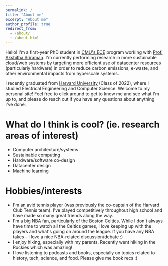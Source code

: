 ```yaml
---
permalink: /
title: "About me"
excerpt: "About me"
author_profile: true
redirect_from: 
  - /about/
  - /about.html
---
```


Hello! I'm a first-year PhD student in [CMU's ECE](https://www.ece.cmu.edu/) program working with [Prof. Akshitha Sriraman](https://akshithasriraman.eecs.umich.edu/). I'm currently performing research in more sustainable cloud/web systems by targeting more efficient use of datacenter resources (particularly hardware) in order to reduce carbon emissions, e-waste, and other environmental impacts from hyperscale systems. 

I recently graduated from [Harvard University](https://www.harvard.edu/) (Class of 2022), where I studied Electrical Engineering and Computer Science. Welcome to my personal site! Feel free to click around to get to know me and see what I'm up to, and please do reach out if you have any questions about anything I've done.

What do I think is cool? (ie. research areas of interest)
======
* Computer architecture/systems
* Sustainable computing
* Hardware/software co-design
* Datacenter design
* Machine learning

Hobbies/interests
======
* I'm an avid tennis player (was previously the co-captain of the Harvard Club Tennis team). I've played competitively throughout high school and have made so many great friends along the way.
* I'm a big NBA fan, particularly of the Boston Celtics. While I don't always have time to watch all the Celtics games, I love keeping up with the players and what's going on around the league. If you have any NBA takes - I love a nice NBA-related discussion/debate :)
* I enjoy hiking, especially with my parents. Recently went hiking in the Rockies which was amazing!
* I love listening to podcasts and books, especially on topics related to history, tech, science, and food. Please give me book recs :)
